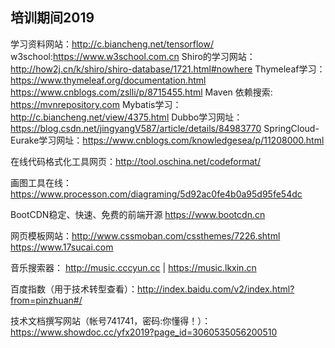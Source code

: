 培训期间2019
---------------------------------
学习资料网站：http://c.biancheng.net/tensorflow/
w3school:https://www.w3school.com.cn
Shiro的学习网站：http://how2j.cn/k/shiro/shiro-database/1721.html#nowhere
Thymeleaf学习： https://www.thymeleaf.org/documentation.html      https://www.cnblogs.com/zslli/p/8715455.html
Maven 依赖搜索: https://mvnrepository.com
Mybatis学习： http://c.biancheng.net/view/4375.html
Dubbo学习网址：https://blog.csdn.net/jingyangV587/article/details/84983770
SpringCloud-Eurake学习网址：https://www.cnblogs.com/knowledgesea/p/11208000.html

在线代码格式化工具网页：http://tool.oschina.net/codeformat/

画图工具在线：https://www.processon.com/diagraming/5d92ac0fe4b0a95d95fe54dc

BootCDN稳定、快速、免费的前端开源 https://www.bootcdn.cn

网页模板网站：http://www.cssmoban.com/cssthemes/7226.shtml           https://www.17sucai.com

音乐搜索器：
    http://music.cccyun.cc    |  https://music.lkxin.cn
    
百度指数（用于技术转型查看）：http://index.baidu.com/v2/index.html?from=pinzhuan#/

技术文档撰写网站（帐号741741，密码:你懂得！）：https://www.showdoc.cc/yfx2019?page_id=3060535056200510
